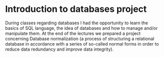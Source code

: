 # Introduction to databases project
During classes regarding databases I had the opportunity to learn the basics of SQL language, the idea of databases and how to manage and/or manipulate them. At the end of the lectures we prepared a project concerning
Database normalization (a process of structuring a relational database in accordance with a series of so-called normal forms in order to reduce data redundancy and improve data integrity).
